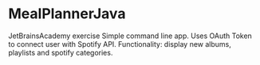 # MealPlannerJava
JetBrainsAcademy exercise
Simple command line app. Uses OAuth Token to connect user with Spotify API. Functionality: display new albums, playlists and spotify categories.

